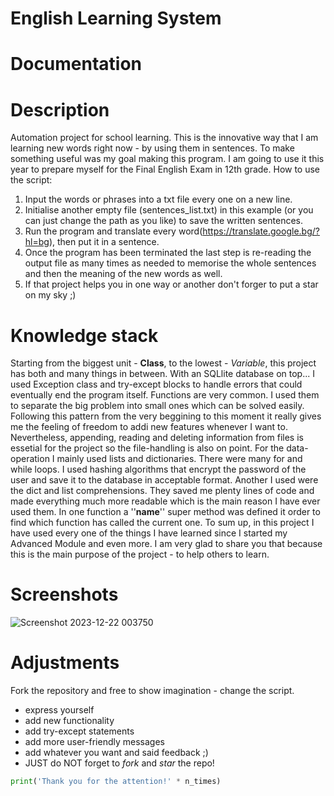 # English Learning System

# Documentation

# Description #
 Automation project for school learning. This is the innovative way that
 I am learning new words right now - by using them in sentences.
 To make something useful was my goal making this program. I am going to use it this year to prepare myself for the Final English Exam in 12th grade. How to use the script:
1. Input the words or phrases into a txt file every one on a new line.
2. Initialise another empty file (sentences_list.txt) in this example (or you can just change the path as you like) to save the written sentences.
3. Run the program and translate every word(https://translate.google.bg/?hl=bg), then put it in a sentence.
4. Once the program has been terminated the last step is re-reading the output file as many times as needed to memorise the whole sentences and then the meaning of the new words as well.
5. If that project helps you in one way or another don't forger to put a star on my sky ;)

# Knowledge stack #
 Starting from the biggest unit - **Class**, to the lowest - *Variable*, this project has both and many things in between.
With an SQLlite database on top... I used Exception class and try-except blocks to handle errors that could eventually
end the program itself. Functions are very common. I used them to separate the big problem into small ones which can be solved
easily. Following this pattern from the very beggining to this moment it really gives me the feeling of freedom to addi new features
whenever I want to. Nevertheless, appending, reading and deleting information from files is essetial for the project so the file-handling
is also on point. For the data-operation I mainly used lists and dictionaries. There were many for and while loops. I used hashing algorithms
that encrypt the password of the user and save it to the database in acceptable format. Another I used were the dict and list comprehensions. 
They saved me plenty lines of code and made everything much more readable which is the main reason I have ever used them. In one function
a ''__name__'' super method was defined it order to find which function has called the current one.
 To sum up, in this project I have used every one of the things I have learned since I started my Advanced Module and even more.
I am very glad to share you that because this is the main purpose of the project - to help others to learn.

# Screenshots #

![Screenshot 2023-12-22 003750](https://github.com/sldimitrov/Projects/assets/135168991/6045bbeb-4a0b-472d-a247-b0f3cfffb2a5)


# Adjustments #
Fork the repository and free to show imagination - change the script.
* express yourself
* add new functionality
* add try-except statements
* add more user-friendly messages
* add whatever you want and said feedback ;)
* JUST do NOT forget to *fork* and *star* the repo!
```python 
print('Thank you for the attention!' * n_times)
```
